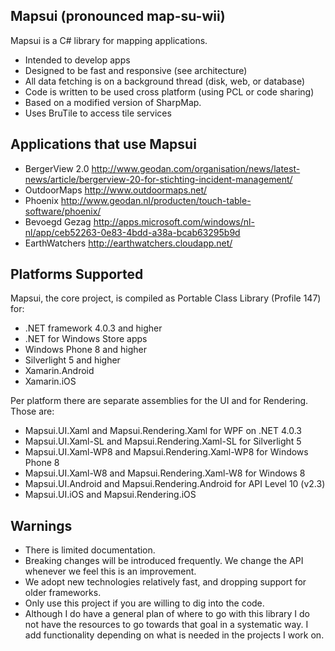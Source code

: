 ## Mapsui (pronounced map-su-wii) ##

Mapsui is a C# library for mapping applications.

- Intended to develop apps
- Designed to be fast and responsive (see architecture)
- All data fetching is on a background thread (disk, web, or database)
- Code is written to be used cross platform (using PCL or code sharing)
- Based on a modified version of SharpMap. 
- Uses BruTile to access tile services

## Applications that use Mapsui ##

- BergerView 2.0 http://www.geodan.com/organisation/news/latest-news/article/bergerview-20-for-stichting-incident-management/
- OutdoorMaps http://www.outdoormaps.net/
- Phoenix http://www.geodan.nl/producten/touch-table-software/phoenix/
- Bevoegd Gezag http://apps.microsoft.com/windows/nl-nl/app/ceb52263-0e83-4bdd-a38a-bcab63295b9d
- EarthWatchers http://earthwatchers.cloudapp.net/

## Platforms Supported ##

Mapsui, the core project, is compiled as Portable Class Library (Profile 147) for:

- .NET framework 4.0.3 and higher
- .NET for Windows Store apps
- Windows Phone 8 and higher
- Silverlight 5 and higher
- Xamarin.Android
- Xamarin.iOS

Per platform there are separate assemblies for the UI and for Rendering. Those are:

- Mapsui.UI.Xaml and Mapsui.Rendering.Xaml for WPF on .NET 4.0.3
- Mapsui.UI.Xaml-SL and Mapsui.Rendering.Xaml-SL for Silverlight 5
- Mapsui.UI.Xaml-WP8 and Mapsui.Rendering.Xaml-WP8 for Windows Phone 8
- Mapsui.UI.Xaml-W8 and Mapsui.Rendering.Xaml-W8 for Windows 8
- Mapsui.UI.Android and Mapsui.Rendering.Android for API Level 10 (v2.3)
- Mapsui.UI.iOS and Mapsui.Rendering.iOS

## Warnings ##

- There is limited documentation.
- Breaking changes will be introduced frequently. We change the API whenever we feel this is an improvement.
- We adopt new technologies relatively fast, and dropping support for older frameworks.
- Only use this project if you are willing to dig into the code.
- Although I do have a general plan of where to go with this library I do not have the resources to go towards that goal in a systematic way. I add functionality depending on what is needed in the projects I work on.

